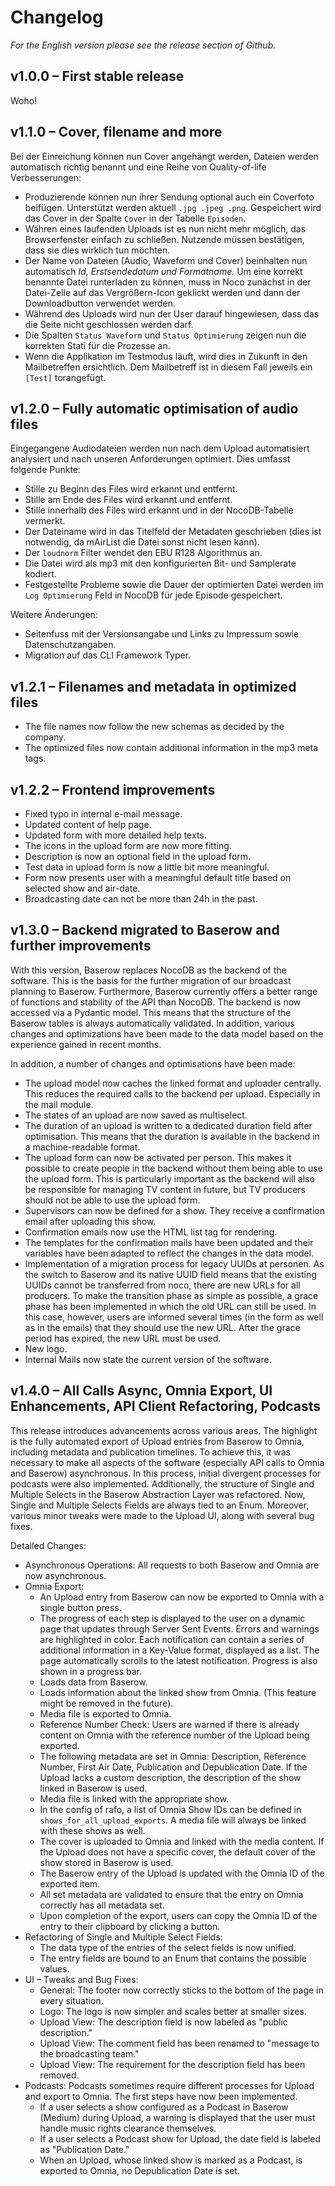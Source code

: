 # Changelog

_For the English version please see the release section of Github._

## v1.0.0 – First stable release

Woho!


## v1.1.0 – Cover, filename and more

Bei der Einreichung können nun Cover angehängt werden, Dateien werden automatisch richtig benannt und eine Reihe von Quality-of-life Verbesserungen:

- Produzierende können nun ihrer Sendung optional auch ein Coverfoto beifügen. Unterstützt werden aktuell `.jpg .jpeg .png`. Gespeichert wird das Cover in der Spalte `Cover` in der Tabelle `Episoden`.
- Währen eines laufenden Uploads ist es nun nicht mehr möglich, das Browserfenster einfach zu schließen. Nutzende müssen bestätigen, dass sie dies wirklich tun möchten.
- Der Name von Dateien (Audio, Waveform und Cover) beinhalten nun automatisch _Id, Erstsendedatum und Formatname._ Um eine korrekt benannte Datei runterladen zu können, muss in Noco zunächst in der Datei-Zelle auf das Vergrößern-Icon geklickt werden und dann der Downloadbutton verwendet werden. 
- Während des Uploads wird nun der User darauf hingewiesen, dass das die Seite nicht geschlossen werden darf.
- Die Spalten `Status Waveform` und `Status Optimierung` zeigen nun die korrekten Stati für die Prozesse an.
- Wenn die Applikation im Testmodus läuft, wird dies in Zukunft in den Mailbetreffen ersichtlich. Dem Mailbetreff ist in diesem Fall jeweils ein `[Test]` torangefügt. 


## v1.2.0 – Fully automatic optimisation of audio files

Eingegangene Audiodateien werden nun nach dem Upload automatisiert analysiert und nach unseren Anforderungen optimiert. Dies umfasst folgende Punkte:

- Stille zu Beginn des Files wird erkannt und entfernt.
- Stille am Ende des Files wird erkannt und entfernt.
- Stille innerhalb des Files wird erkannt und in der NocoDB-Tabelle vermerkt.
- Der Dateiname wird in das Titelfeld der Metadaten geschrieben (dies ist notwendig, da mAirList die Datei sonst nicht lesen kann).
- Der `loudnorm` Filter wendet den EBU R128 Algorithmus an.
- Die Datei wird als mp3 mit den konfigurierten Bit- und Samplerate kodiert.
- Festgestellte Probleme sowie die Dauer der optimierten Datei werden im `Log Optimierung` Feld in NocoDB für jede Episode gespeichert.


Weitere Änderungen:

- Seitenfuss mit der Versionsangabe und Links zu Impressum sowie Datenschutzangaben.
- Migration auf das CLI Framework Typer.


## v1.2.1 – Filenames and metadata in optimized files

- The file names now follow the new schemas as decided by the company.
- The optimized files now contain additional information in the mp3 meta tags.


## v1.2.2 – Frontend improvements

- Fixed typo in internal e-mail message.
- Updated content of help page.
- Updated form with more detailed help texts.
- The icons in the upload form are now more fitting.
- Description is now an optional field in the upload form.
- Test data in upload form is now a little bit more meaningful.
- Form now presents user with a meaningful default title based on selected show and air-date.
- Broadcasting date can not be more than 24h in the past.


## v1.3.0 – Backend migrated to Baserow and further improvements

With this version, Baserow replaces NocoDB as the backend of the software. This is the basis for the further migration of our broadcast planning to Baserow. Furthermore, Baserow currently offers a better range of functions and stability of the API than NocoDB. The backend is now accessed via a Pydantic model. This means that the structure of the Baserow tables is always automatically validated. In addition, various changes and optimizations have been made to the data model based on the experience gained in recent months.

In addition, a number of changes and optimisations have been made:

- The upload model now caches the linked format and uploader centrally. This reduces the required calls to the backend per upload. Especially in the mail module.
- The states of an upload are now saved as multiselect.
- The duration of an upload is written to a dedicated duration field after optimisation. This means that the duration is available in the backend in a machine-readable format.
- The upload form can now be activated per person. This makes it possible to create people in the backend without them being able to use the upload form. This is particularly important as the backend will also be responsible for managing TV content in future, but TV producers should not be able to use the upload form.
- Supervisors can now be defined for a show. They receive a confirmation email after uploading this show.
- Confirmation emails now use the HTML list tag for rendering.
- The templates for the confirmation mails have been updated and their variables have been adapted to reflect the changes in the data model.
- Implementation of a migration process for legacy UUIDs at personen. As the switch to Baserow and its native UUID field means that the existing UUIDs cannot be transferred from noco, there are new URLs for all producers. To make the transition phase as simple as possible, a grace phase has been implemented in which the old URL can still be used. In this case, however, users are informed several times (in the form as well as in the emails) that they should use the new URL. After the grace period has expired, the new URL must be used.
- New logo.
- Internal Mails now state the current version of the software.

## v1.4.0 – All Calls Async, Omnia Export, UI Enhancements, API Client Refactoring, Podcasts

This release introduces advancements across various areas. The highlight is the fully automated export of Upload entries from Baserow to Omnia, including metadata and publication timelines. To achieve this, it was necessary to make all aspects of the software (especially API calls to Omnia and Baserow) asynchronous. In this process, initial divergent processes for podcasts were also implemented. Additionally, the structure of Single and Multiple Selects in the Baserow Abstraction Layer was refactored. Now, Single and Multiple Selects Fields are always tied to an Enum. Moreover, various minor tweaks were made to the Upload UI, along with several bug fixes.

Detailed Changes:

- Asynchronous Operations: All requests to both Baserow and Omnia are now asynchronous.
- Omnia Export:
    - An Upload entry from Baserow can now be exported to Omnia with a single button press.
    - The progress of each step is displayed to the user on a dynamic page that updates through Server Sent Events. Errors and warnings are highlighted in color. Each notification can contain a series of additional information in a Key-Value format, displayed as a list. The page automatically scrolls to the latest notification. Progress is also shown in a progress bar.
    - Loads data from Baserow.
    - Loads information about the linked show from Omnia. (This feature might be removed in the future).
    - Media file is exported to Omnia.
    - Reference Number Check: Users are warned if there is already content on Omnia with the reference number of the Upload being exported.
    - The following metadata are set in Omnia: Description, Reference Number, First Air Date, Publication and Depublication Date. If the Upload lacks a custom description, the description of the show linked in Baserow is used.
    - Media file is linked with the appropriate show.
    - In the config of rafo, a list of Omnia Show IDs can be defined in `shows_for_all_upload_exports`. A media file will always be linked with these shows as well.
    - The cover is uploaded to Omnia and linked with the media content. If the Upload does not have a specific cover, the default cover of the show stored in Baserow is used.
    - The Baserow entry of the Upload is updated with the Omnia ID of the exported item.
    - All set metadata are validated to ensure that the entry on Omnia correctly has all metadata set.
    - Upon completion of the export, users can copy the Omnia ID of the entry to their clipboard by clicking a button.
- Refactoring of Single and Multiple Select Fields:
    - The data type of the entries of the select fields is now unified.
    - The entry fields are bound to an Enum that contains the possible values.
- UI – Tweaks and Bug Fixes:
    - General: The footer now correctly sticks to the bottom of the page in every situation.
    - Logo: The logo is now simpler and scales better at smaller sizes.
    - Upload View: The description field is now labeled as "public description."
    - Upload View: The comment field has been renamed to "message to the broadcasting team."
    - Upload View: The requirement for the description field has been removed.
- Podcasts: Podcasts sometimes require different processes for Upload and export to Omnia. The first steps have now been implemented.
    - If a user selects a show configured as a Podcast in Baserow (Medium) during Upload, a warning is displayed that the user must handle music rights clearance themselves.
    - If a user selects a Podcast show for Upload, the date field is labeled as "Publication Date."
    - When an Upload, whose linked show is marked as a Podcast, is exported to Omnia, no Depublication Date is set.
